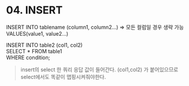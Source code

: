 # 04. INSERT

INSERT INTO tablename
(column1, column2...) => 모든 컬럼일 경우 생략 가능
VALUES(value1, value2...)

INSERT INTO table2 (col1, col2)  
SELECT * FROM table1  
WHERE condition;
> insert의 select 한 쿼리 응답 값이 들어간다. (col1,col2) 가 붙어있으므로 select에서도 똑같이 맵핑시켜줘야한다.  


